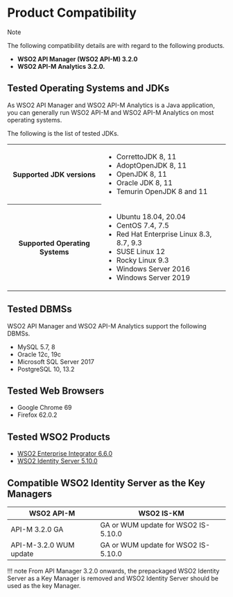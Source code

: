 # Product Compatibility

<div class="admonition note">
<p class="admonition-title">Note</p>
<p>The following compatibility details are with regard to the following products.
<ul>
<li><b>WSO2 API Manager (WSO2 API-M) 3.2.0</b></li>
<li><b>WSO2 API-M Analytics 3.2.0.</b></li>
</ul></p>
</div>

## Tested Operating Systems and JDKs

As WSO2 API Manager and WSO2 API-M Analytics is a Java application, you can generally run WSO2 API-M and WSO2 API-M Analytics on most operating systems. 

The following is the list of tested JDKs.

<table>
<tbody>
<tr>
<th>Supported JDK versions</th>
<td>
<ul>
<li>CorrettoJDK 8, 11</li>
<li>AdoptOpenJDK 8, 11</li>
<li>OpenJDK 8, 11</li>
<li>Oracle JDK 8, 11</li>
<li>Temurin OpenJDK 8 and 11</li>
</ul>
</td>
</tr>
<tr>
<th>Supported Operating Systems</th>
<td>
<ul>
<li>Ubuntu 18.04, 20.04</li>
<li>CentOS 7.4, 7.5</li>
<li>Red Hat Enterprise Linux 8.3, 8.7, 9.3</li>
<li>SUSE Linux 12</li>
<li>Rocky Linux 9.3</li>
<li>Windows Server 2016</li>
<li>Windows Server 2019</li>
</ul>
</td>
</tr>
</tbody>
</table>

## Tested DBMSs

WSO2 API Manager and WSO2 API-M Analytics support the following DBMSs.

<html>
<ul>
<li>MySQL 5.7, 8</li>
<li>Oracle 12c, 19c</li>
<li>Microsoft SQL Server 2017</li>
<li>PostgreSQL 10, 13.2</li>
</ul>
</html>

## Tested Web Browsers

-   Google Chrome 69
-   Firefox 62.0.2

## Tested WSO2 Products

- [WSO2 Enterprise Integrator 6.6.0](https://wso2.com/enterprise-integrator/6.6.0#)
- [WSO2 Identity Server 5.10.0](https://wso2.com/identity-and-access-management/previous-releases/)

## Compatible WSO2 Identity Server as the Key Managers

<table>
<thead>
<tr class="header" >
<th>WSO2 API-M</th>
<th>WSO2 IS-KM</th>
</tr>
</thead>
<tbody>
<tr class="even">
<td>API-M 3.2.0 GA</td>
<td>GA or WUM update for WSO2 IS-5.10.0</td>
</tr>
<tr class="even">
<td>API-M-3.2.0 WUM update</td>
<td>GA or WUM update for WSO2 IS-5.10.0</td>
</tr>
</tbody>
</table>

!!! note 
    From API Manager 3.2.0 onwards, the prepackaged WSO2 Identity Server as a Key Manager is removed and WSO2 Identity Server should be used as the key Manager.
